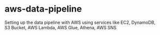 # aws-data-pipeline

Setting up the data pipeline with AWS using services like EC2, DynamoDB, S3 Bucket, AWS Lambda, AWS Glue, Athena, AWS SNS
